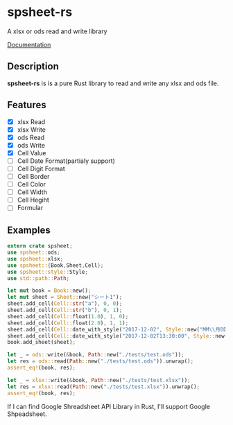 # spsheet-rs

A xlsx or ods read and write library

[Documentation](https://docs.rs/spsheet-rs)

## Description

**spsheet-rs** is is a pure Rust library to read and write any xlsx and ods file.

## Features
- [x] xlsx Read
- [x] xlsx Write
- [x] ods Read
- [x] ods Write
- [x] Cell Value
- [ ] Cell Date Format(partialy support)
- [ ] Cell Digit Format
- [ ] Cell Border
- [ ] Cell Color
- [ ] Cell Width
- [ ] Cell Hegiht
- [ ] Formular

## Examples

```rust
extern crate spsheet;
use spsheet::ods;
use spsheet::xlsx;
use spsheet::{Book,Sheet,Cell};
use spsheet::style::Style;
use std::path::Path;

let mut book = Book::new();
let mut sheet = Sheet::new("シート1");
sheet.add_cell(Cell::str("a"), 0, 0);
sheet.add_cell(Cell::str("b"), 0, 1);
sheet.add_cell(Cell::float(1.0), 1, 0);
sheet.add_cell(Cell::float(2.0), 1, 1);
sheet.add_cell(Cell::date_with_style("2017-12-02", Style::new("MM\\月DD\\日")), 2, 0);
sheet.add_cell(Cell::date_with_style("2017-12-02T13:30:00", Style::new("YYYY/MM/DD\\ HH:MM:SS")), 2, 1);
book.add_sheet(sheet);

let _ = ods::write(&book, Path::new("./tests/test.ods"));
let res = ods::read(Path::new("./tests/test.ods")).unwrap();
assert_eq!(book, res);

let _ = xlsx::write(&book, Path::new("./tests/test.xlsx"));
let res = xlsx::read(Path::new("./tests/test.xlsx")).unwrap();
assert_eq!(book, res);
```

If I can find Google Shreadsheet API Library in Rust, I'll support Google Shpeadsheet. 